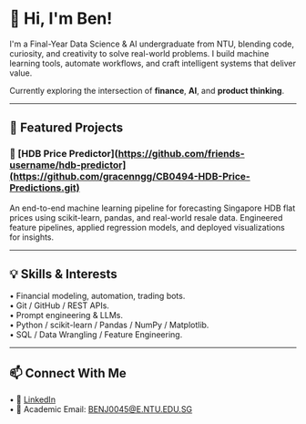 # 👋 Hi, I'm Ben!  

I'm a Final-Year Data Science & AI undergraduate from NTU, blending code, curiosity, and creativity to solve real-world problems. I build machine learning tools, automate workflows, and craft intelligent systems that deliver value.  

Currently exploring the intersection of **finance**, **AI**, and **product thinking**.  

---  

## 🚀 Featured Projects  

### 🔗 [HDB Price Predictor](https://github.com/friends-username/hdb-predictor](https://github.com/gracenngg/CB0494-HDB-Price-Predictions.git)  

An end-to-end machine learning pipeline for forecasting Singapore HDB flat prices using scikit-learn, pandas, and real-world resale data. Engineered feature pipelines, applied regression models, and deployed visualizations for insights.  

---  

## 💡 Skills & Interests  

•	Financial modeling, automation, trading bots.  
•	Git / GitHub / REST APIs.  
•	Prompt engineering & LLMs.  
•	Python / scikit-learn / Pandas / NumPy / Matplotlib.  
•	SQL / Data Wrangling / Feature Engineering.  

---  

## 📫 Connect With Me  

•	🔗 [LinkedIn](https://www.linkedin.com/in/benjaminyjr17)  
•	📧 Academic Email: BENJ0045@E.NTU.EDU.SG  
